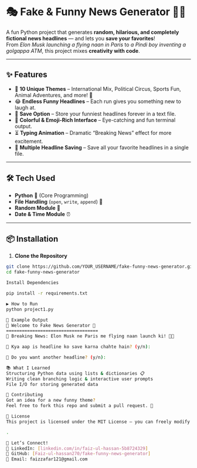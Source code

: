 # 🎭 Fake & Funny News Generator 📰🤣

A fun Python project that generates **random, hilarious, and completely fictional news headlines** — and lets you **save your favorites**!  
From *Elon Musk launching a flying naan in Paris* to *a Pindi boy inventing a golgappa ATM*, this project mixes **creativity with code**.

---

## ✨ Features

- 🎯 **10 Unique Themes** – International Mix, Political Circus, Sports Fun, Animal Adventures, and more! 🐒  
- 😂 **Endless Funny Headlines** – Each run gives you something new to laugh at.  
- 💾 **Save Option** – Store your funniest headlines forever in a text file.  
- 🎨 **Colorful & Emoji-Rich Interface** – Eye-catching and fun terminal output.  
- ⏳ **Typing Animation** – Dramatic “Breaking News” effect for more excitement.  
- 📂 **Multiple Headline Saving** – Save all your favorite headlines in a single file.

---

## 🛠 Tech Used

- **Python** 🐍 (Core Programming)
- **File Handling** (`open`, `write`, `append`) 📄
- **Random Module** 🎲
- **Date & Time Module** ⏰

---

## 📦 Installation

1. **Clone the Repository**
```bash
git clone https://github.com/YOUR_USERNAME/fake-funny-news-generator.git
cd fake-funny-news-generator

Install Dependencies

pip install -r requirements.txt

▶ How to Run
python project1.py

📂 Example Output
🎉 Welcome to Fake News Generator 🎉
===================================
📰 Breaking News: Elon Musk ne Paris me flying naan launch ki! 🚀🥟

💾 Kya aap is headline ko save karna chahte hain? (y/n):

🔄 Do you want another headline? (y/n):

📚 What I Learned
Structuring Python data using lists & dictionaries 📋
Writing clean branching logic & interactive user prompts
File I/O for storing generated data

🤝 Contributing
Got an idea for a new funny theme?
Feel free to fork this repo and submit a pull request. 🎯

📜 License
This project is licensed under the MIT License – you can freely modify and share.

.

🚀 Let’s Connect!
📌 LinkedIn: [linkedin.com/in/faiz-ul-hassan-5b8724329]
📌 GitHub: [Faiz-ul-hassan270/fake-funny-news-generator]
📌 Email: faizzafar121@gmail.com

